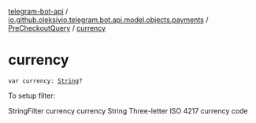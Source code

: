 [telegram-bot-api](../../index.md) / [io.github.oleksivio.telegram.bot.api.model.objects.payments](../index.md) / [PreCheckoutQuery](index.md) / [currency](./currency.md)

# currency

`var currency: `[`String`](https://kotlinlang.org/api/latest/jvm/stdlib/kotlin/-string/index.html)`?`

To setup filter:

StringFilter currency currency String Three-letter ISO 4217 currency code

